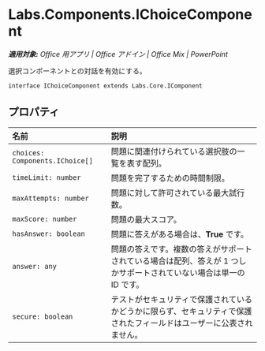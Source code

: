 
# <a name="labs.components.ichoicecomponent"></a>Labs.Components.IChoiceComponent

 _**適用対象:** Office 用アプリ | Office アドイン | Office Mix | PowerPoint_

選択コンポーネントとの対話を有効にする。

```
interface IChoiceComponent extends Labs.Core.IComponent
```


## <a name="properties"></a>プロパティ


|名前|説明|
|:-----|:-----|
| `choices: Components.IChoice[]`|問題に関連付けられている選択肢の一覧を表す配列。|
| `timeLimit: number`|問題を完了するための時間制限。|
| `maxAttempts: number`|問題に対して許可されている最大試行数。|
| `maxScore: number`|問題の最大スコア。|
| `hasAnswer: boolean`|問題に答えがある場合は、**True** です。|
| `answer: any`|問題の答えです。複数の答えがサポートされている場合は配列、答えが 1 つしかサポートされていない場合は単一の ID です。|
| `secure: boolean`|テストがセキュリティで保護されているかどうかに限らず、セキュリティで保護されたフィールドはユーザーに公表されません。|
